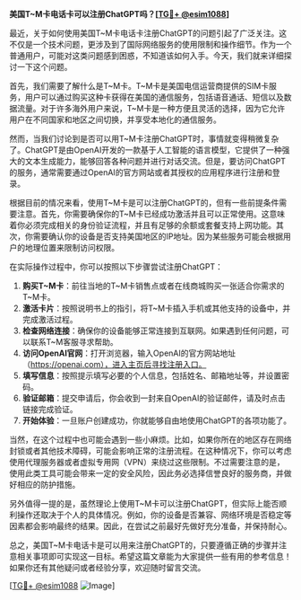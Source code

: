 **美国T~M卡电话卡可以注册ChatGPT吗？[[TG💪+ @esim1088](https://t.me/s/esim1088)]**

最近，关于如何使用美国T~M卡电话卡注册ChatGPT的问题引起了广泛关注。这不仅是一个技术问题，更涉及到了国际网络服务的使用限制和操作细节。作为一个普通用户，可能对这类问题感到困惑，不知道该如何入手。今天，我们就来详细探讨一下这个问题。

首先，我们需要了解什么是T~M卡。T~M卡是美国电信运营商提供的SIM卡服务，用户可以通过购买这种卡获得在美国的通信服务，包括语音通话、短信以及数据流量。对于许多海外用户来说，T~M卡是一种方便且灵活的选择，因为它允许用户在不同国家和地区之间切换，并享受本地化的通信服务。

然而，当我们讨论到是否可以用T~M卡注册ChatGPT时，事情就变得稍微复杂了。ChatGPT是由OpenAI开发的一款基于人工智能的语言模型，它提供了一种强大的文本生成能力，能够回答各种问题并进行对话交流。但是，要访问ChatGPT的服务，通常需要通过OpenAI的官方网站或者其授权的应用程序进行注册和登录。

根据目前的情况来看，使用T~M卡是可以注册ChatGPT的，但有一些前提条件需要注意。首先，你需要确保你的T~M卡已经成功激活并且可以正常使用。这意味着你必须完成相关的身份验证流程，并且有足够的余额或套餐支持上网功能。其次，你需要确认你的设备是否支持美国地区的IP地址。因为某些服务可能会根据用户的地理位置来限制访问权限。

在实际操作过程中，你可以按照以下步骤尝试注册ChatGPT：

1. **购买T~M卡**：前往当地的T~M卡销售点或者在线商城购买一张适合你需求的T~M卡。
2. **激活卡片**：按照说明书上的指引，将T~M卡插入手机或其他支持的设备中，并完成激活过程。
3. **检查网络连接**：确保你的设备能够正常连接到互联网。如果遇到任何问题，可以联系T~M客服寻求帮助。
4. **访问OpenAI官网**：打开浏览器，输入OpenAI的官方网站地址（https://openai.com），进入主页后寻找注册入口。
5. **填写信息**：按照提示填写必要的个人信息，包括姓名、邮箱地址等，并设置密码。
6. **验证邮箱**：提交申请后，你会收到一封来自OpenAI的验证邮件，请及时点击链接完成验证。
7. **开始体验**：一旦账户创建成功，你就能够自由地使用ChatGPT的各项功能了。

当然，在这个过程中也可能会遇到一些小麻烦。比如，如果你所在的地区存在网络封锁或者其他技术障碍，可能会影响正常的注册流程。在这种情况下，你可以考虑使用代理服务器或者虚拟专用网（VPN）来绕过这些限制。不过需要注意的是，使用此类工具可能会带来一定的安全风险，因此务必选择信誉良好的服务商，并做好相应的防护措施。

另外值得一提的是，虽然理论上使用T~M卡可以注册ChatGPT，但实际上能否顺利操作还取决于个人的具体情况。例如，你的设备是否兼容、网络环境是否稳定等因素都会影响最终的结果。因此，在尝试之前最好先做好充分准备，并保持耐心。

总之，美国T~M卡电话卡是可以用来注册ChatGPT的，只要遵循正确的步骤并注意相关事项即可实现这一目标。希望这篇文章能为大家提供一些有用的参考信息！如果你还有其他疑问或者经验分享，欢迎随时留言交流。

[[TG💪+ @esim1088](https://t.me/s/esim1088) ![Image](https://i.postimg.cc/4NQfJmqS/Snipaste-2025-05-13-00-14-12.png)]